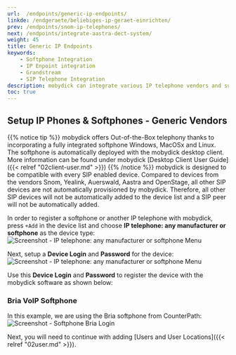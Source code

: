 ```yaml
---
url:  /endpoints/generic-ip-endpoints/
linkde: /endgeraete/beliebiges-ip-geraet-einrichten/
prev: /endpoints/snom-ip-telephones/
next: /endpoints/integrate-aastra-dect-system/
weight: 45
title: Generic IP Endpoints
keywords: 
    - Softphone Integration
    - IP Enpoint integration
    - Grandstream
    - SIP Telephone Integration
description: mobydick can integrate various IP telephone vendors and supports all available SIP softphones
toc: true
---
```


## Setup IP Phones & Softphones - Generic Vendors

{{% notice tip %}}
mobydick offers Out-of-the-Box telephony thanks to incorporating a fully integrated softphone Windows, MacOSx and Linux. The softphone is automatically deployed with the mobydick desktop client. More information can be found under mobydick [Desktop Client User Guide]({{< relref "02client-user.md" >}})
{{% /notice %}}
mobydick is designed to be compatible with every SIP enabled device. Compared to devices from the vendors Snom, Yealink, Auerswald, Aastra and OpenStage, all other SIP devices are not automatically provisioned by mobydick. Therefore, all other SIP devices will not be automatically added to the device list and a SIP peer will not be automatically added.

In order to register a softphone or another IP telephone with mobydick, press `+Add` in the device list and choose **IP telephone: any manufacturer or softphone** as the device type:
![Screenshot - IP telephone: any manufacturer or softphone Menu](../../images/device_add_softphone.png?width=80% "IP telephone: any manufacturer or softphone Menu")

Next, setup a **Device Login** and **Password** for the device:
![Screenshot - IP telephone: any manufacturer or softphone Menu](../../images/device_softphone_detail.png?width=100% "IP telephone: any manufacturer or softphone Menu")

Use this **Device Login** and **Password** to register the device with the mobydick software as shown below: 
 
### Bria VoIP Softphone

In this example, we are using the Bria softphone from CounterPath:
![Screenshot - Softphone Bria Login ](../../images/device_softphone_bria_settings.png?width=50% "Softphone Bria Login")

<!--### Zoiper Mobile Softphone

Zoiper is another excellent softphone that provides mobile softphone integration. The setup is relatively straight forward. 

#### Android Setup

Download and install Zoiper from the Play Store and then setup up your mobile softphone as follows: 

* Add an account and answer **Yes** to the `Do you already have an account` prompt. 
* Under **Account Setup** select `Manual configuration`.
* Choose account type `SIP`.
* Under **Host** enter the `host name / IP address of your mobydick instance` - for mobydick cloud solutions, please enter your `mobydick instance name` e.g. pascom.
* Under **Username** and **Password** enter the `device login` name and `password` as configured above.
* Under **Outbound Proxy** enter the domain / host name / IP address of where your mobydick instance is hosted, e.g. mobydick.example

Next you will need to configure your Zoiper **Network Settings**

* Change the **Transport type** to `TLS`
* Enable `RPORT for Signalling`

Finally, under **Encryption Settings**, enable `SRTP` and save your configuration.  For this you may require Zoiper Gold.


#### iOS Setup

### CSipSimple

CSipSimple is another popular OpenSource softphone that available to download from the [Google Play Store] (https://play.google.com/store/apps/details?id=com.csipsimple&hl=en "CSipSimple Softphone").-->
Next, you will need to continue with adding [Users and User Locations]({{< relref "02user.md" >}}).

